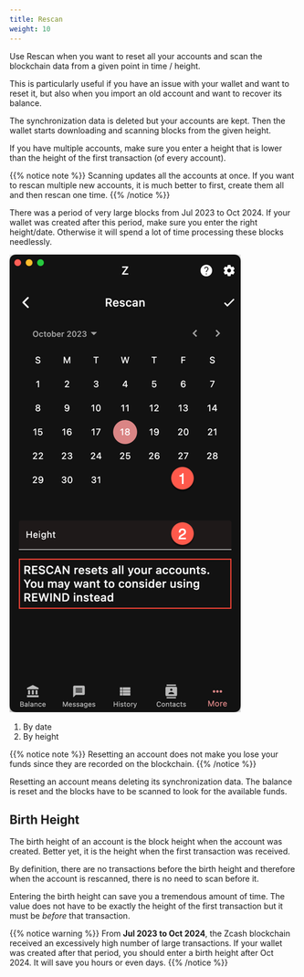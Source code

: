 ```yaml
---
title: Rescan
weight: 10
---
```


Use Rescan when you want to reset all your accounts
and scan the blockchain data from a given point in
time / height.

This is particularly useful if you have an issue
with your wallet and want to reset it, but also
when you import an old account and want to recover
its balance.

The synchronization data is deleted but your
accounts are kept. Then the wallet starts downloading
and scanning blocks from the given height.

If you have multiple accounts, make sure you enter
a height that is lower than the height of the first
transaction (of every account).

{{% notice note %}}
Scanning updates all the accounts at once. If you want
to rescan multiple new accounts, it is much better to 
first, create them all and then rescan one time.
{{% /notice %}}

There was a period of very large blocks from Jul 2023
to Oct 2024. If your wallet was created after this
period, make sure you enter the right height/date.
Otherwise it will spend a lot of time 
processing these blocks needlessly.

![Rescan](2024-03-09_19-27-43.png)

1. By date
1. By height

{{% notice note %}}
Resetting an account does not make you lose your funds since
they are recorded on the blockchain.
{{% /notice %}}

Resetting an account means deleting its synchronization data.
The balance is reset and the blocks have to be scanned to 
look for the available funds.

## Birth Height

The birth height of an account is the block height when the account
was created. Better yet, it is the height when the first transaction
was received. 

By definition, there are no transactions before the birth height
and therefore when the account is rescanned, there is no need
to scan before it.

Entering the birth height can save you a tremendous amount of
time. The value does not have to be exactly the height of the
first transaction but it must be *before* that transaction.

{{% notice warning %}}
From **Jul 2023 to Oct 2024**, the Zcash blockchain received an 
excessively high number of large transactions. If your
wallet was created after that period, you should enter
a birth height after Oct 2024. It will save you hours
or even days.
{{% /notice %}}

